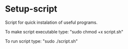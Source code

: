 # Setup-script
Script for quick instalation of useful programs.

To make script executable type: "sudo chmod +x script.sh"

To run script type: "sudo ./script.sh"
